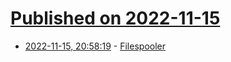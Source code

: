 # [Published on 2022-11-15](index.md)

* [2022-11-15, 20:58:19](https://lobste.rs/s/4fnmhm/filespooler) - [Filespooler](https://www.complete.org/filespooler/)
